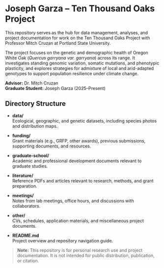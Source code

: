 # Joseph Garza – Ten Thousand Oaks Project

This repository serves as the hub for data management, analyses, and project documentation for work on the Ten Thousand Oaks Project with Professor Mitch Cruzan at Portland State University.  

The project focuses on the genetic and demographic health of Oregon White Oak (*Quercus garryana var. garryana*) across its range. It investigates standing genomic variation, somatic mutations, and phenotypic plasticity, and explores strategies for admixture of local and arid-adapted genotypes to support population resilience under climate change.

**Advisor:** Dr. Mitch Cruzan  
**Graduate Student:** Joseph Garza (2025–Present)

## Directory Structure

- **data/**  
  Ecological, geographic, and genetic datasets, including species photos and distribution maps.

- **funding/**  
  Grant materials (e.g., GRFP, other awards), previous submissions, supporting documents, and resources.

- **graduate-school/**  
  Academic and professional development documents relevant to graduate studies.

- **literature/**  
  Reference PDFs and articles relevant to research, methods, and grant preparation.

- **meetings/**  
  Notes from lab meetings, office hours, and discussions with collaborators.

- **other/**  
  CVs, schedules, application materials, and miscellaneous project documents.

- **README.md**  
  Project overview and repository navigation guide.

> **Note:** This repository is for personal research use and project documentation. It is not intended for public distribution, publication, or citation.
